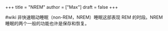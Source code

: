 +++
title = "NREM"
author = ["Max"]
draft = false
+++

\#wiki
非快速眼动睡眠（non-REM，NREM）睡眠这部表现 REM 的时段。NREM 睡眠的两个一般的功能也许是保存和恢复。
